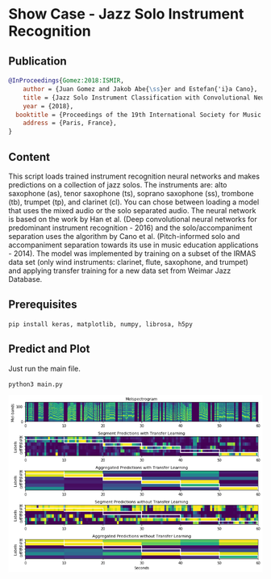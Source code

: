 # Show Case - Jazz Solo Instrument Recognition

## Publication

``` bibtex
@InProceedings{Gomez:2018:ISMIR,
	author = {Juan Gomez and Jakob Abe{\ss}er and Estefan{'i}a Cano},
	title = {Jazz Solo Instrument Classification with Convolutional Neural Networks, Source Separation, and Transfer Learning},
	year = {2018},
  booktitle = {Proceedings of the 19th International Society for Music Information Retrieval Conference (ISMIR)},
	address = {Paris, France},
}
```

## Content

This script loads trained instrument recognition neural networks and makes predictions on a collection of jazz solos. The instruments are: alto saxophone (as), tenor saxophone (ts), soprano saxophone (ss), trombone (tb), trumpet (tp), and clarinet (cl). You can chose between loading a model that uses the mixed audio or the solo separated audio. The neural network is based on the work by Han et al. (Deep convolutional neural networks for predominant instrument recognition - 2016) and the solo/accompaniment separation uses the algorithm by Cano et al. (Pitch-informed solo and accompaniment separation towards its use in music education applications - 2014). The model was implemented by training on a subset of the IRMAS data set (only wind instruments: clarinet, flute, saxophone, and trumpet) and applying transfer training for a new data set from Weimar Jazz Database.

## Prerequisites

```
pip install keras, matplotlib, numpy, librosa, h5py
```

## Predict and Plot

Just run the main file.

```
python3 main.py
```

![alt text](https://github.com/juansgomez87/jazz-show-case/blob/master/jazz_show_case.png)
